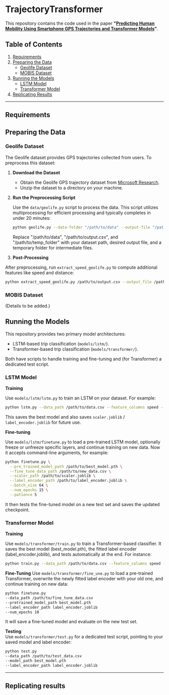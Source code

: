 # TrajectoryTransformer

This repository contains the code used in the paper **"[Predicting Human Mobility Using Smartphone GPS Trajectories and Transformer Models](#)"**. 

## Table of Contents

1. [Requirements](#requirements)
2. [Preparing the Data](#preparing-the-data)  
   - [Geolife Dataset](#geolife-dataset)  
   - [MOBIS Dataset](#mobis-dataset)  
3. [Running the Models](#running-the-models)  
   - [LSTM Model](#lstm-model)   
   - [Transformer Model](#transformer-model)  
4. [Replicating Results](#replicating-results)

---


## Requirements

## Preparing the Data

### Geolife Dataset

The Geolife dataset provides GPS trajectories collected from users. To preprocess this dataset:

1. **Download the Dataset**

   - Obtain the Geolife GPS trajectory dataset from [Microsoft Research](https://www.microsoft.com/en-us/research/publication/geolife-gps-trajectory-dataset-user-guide/).
   - Unzip the dataset to a directory on your machine.

2. **Run the Preprocessing Script**

   Use the `data/geolife.py` script to process the data. This script utilizes multiprocessing for efficient processing and typically completes in under 20 minutes:

   ```bash
   python geolife.py --data-folder "/path/to/data" --output-file "/path/to/output.csv" --temp-folder "/path/to/temp_folder"
   ```
   
   Replace "/path/to/data", "/path/to/output.csv", and "/path/to/temp_folder" with your dataset path, desired output file, and a temporary folder for intermediate files. 

3. **Post-Processing** 

After preprocessing, run `extract_speed_geolife.py` to compute additional features like speed and distance:

```bash
python extract_speed_geolife.py /path/to/output.csv --output_file /path/to/final_
``` 

### MOBIS Dataset

(Details to be added.)

## Running the Models
This repository provides two primary model architectures:

- LSTM-based trip classification (`models/lstm/`).
- Transformer-based trip classification (`models/transformer/`).

Both have scripts to handle training and fine-tuning and (for Transformer) a dedicated test script.

### LSTM Model

**Training**

Use `models/lstm/lstm.py` to train an LSTM on your dataset. For example:

```bash
python lstm.py --data_path /path/to/data.csv --feature_columns speed --target_column label
```

This saves the best model and also saves `scaler.joblib` / `label_encoder.joblib` for future use.

**Fine-tuning**

Use `models/lstm/finetune.py` to load a pre-trained LSTM model, optionally freeze or unfreeze specific layers, and continue training on new data. Now it accepts command-line arguments, for example:

```bash
python finetune.py \
  --pre_trained_model_path /path/to/best_model.pth \
  --fine_tune_data_path /path/to/new_data.csv \
  --scaler_path /path/to/scaler.joblib \
  --label_encoder_path /path/to/label_encoder.joblib \
  --batch_size 64 \
  --num_epochs 15 \
  --patience 5
```

It then tests the fine-tuned model on a new test set and saves the updated checkpoint.


### Transformer Model

**Training**

Use `models/transformer/train.py` to train a Transformer-based classifier. It saves the best model (best_model.pth), the fitted label encoder (label_encoder.joblib), and tests automatically at the end. For instance:

```bash
python train.py --data_path /path/to/data.csv --feature_columns speed --target_column
```

**Fine-Tuning**
Use `models/transformer/fine_une.py` to load a pre-trained Transformer, overwrite the newly fitted label encoder with your old one, and continue training on new data:

```bash
python finetune.py
--data_path /path/to/fine_tune_data.csv
--pretrained_model_path best_model.pth
--label_encoder_path label_encoder.joblib
--num_epochs 10
```

It will save a fine-tuned model and evaluate on the new test set.

**Testing**  
Use `models/transformer/test.py` for a dedicated test script, pointing to your saved model and label encoder:

```bash
python test.py
--data_path /path/to/test_data.csv
--model_path best_model.pth
--label_encoder_path label_encoder.joblib
```

---

## Replicating results